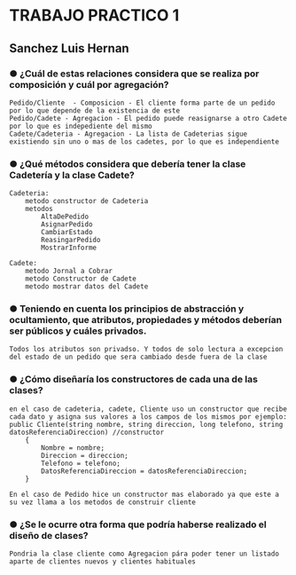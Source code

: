 # TRABAJO PRACTICO 1
## Sanchez Luis Hernan

### ● ¿Cuál de estas relaciones considera que se realiza por composición y cuál por agregación?
    Pedido/Cliente  - Composicion - El cliente forma parte de un pedido por lo que depende de la existencia de este
    Pedido/Cadete - Agregacion - El pedido puede reasignarse a otro Cadete por lo que es indepediente del mismo
    Cadete/Cadeteria - Agregacion - La lista de Cadeterias sigue existiendo sin uno o mas de los cadetes, por lo que es independiente
### ● ¿Qué métodos considera que debería tener la clase Cadetería y la clase Cadete?
    Cadeteria: 
        metodo constructor de Cadeteria
        metodos
            AltaDePedido
            AsignarPedido
            CambiarEstado
            ReasingarPedido
            MostrarInforme

    Cadete: 
        metodo Jornal a Cobrar
        metodo Constructor de Cadete
        metodo mostrar datos del Cadete

### ● Teniendo en cuenta los principios de abstracción y ocultamiento, que atributos, propiedades y métodos deberían ser públicos y cuáles privados.
    Todos los atributos son privadso. Y todos de solo lectura a excepcion del estado de un pedido que sera cambiado desde fuera de la clase

### ● ¿Cómo diseñaría los constructores de cada una de las clases?
    en el caso de cadeteria, cadete, Cliente uso un constructor que recibe cada dato y asigna sus valores a los campos de los mismos por ejemplo: 
    public Cliente(string nombre, string direccion, long telefono, string datosReferenciaDireccion) //constructor
        {
            Nombre = nombre;
            Direccion = direccion;
            Telefono = telefono;
            DatosReferenciaDireccion = datosReferenciaDireccion;
        }

    En el caso de Pedido hice un constructor mas elaborado ya que este a su vez llama a los metodos de construir cliente

### ● ¿Se le ocurre otra forma que podría haberse realizado el diseño de clases?
    Pondria la clase cliente como Agregacion pára poder tener un listado aparte de clientes nuevos y clientes habituales 
